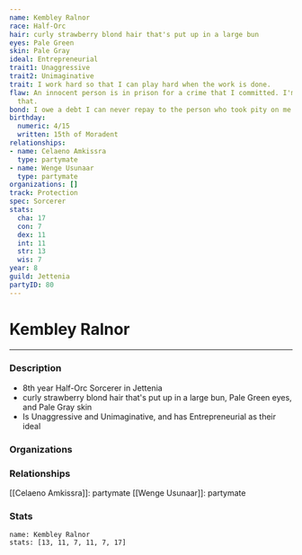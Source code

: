 ```yaml
---
name: Kembley Ralnor
race: Half-Orc
hair: curly strawberry blond hair that's put up in a large bun
eyes: Pale Green
skin: Pale Gray
ideal: Entrepreneurial
trait1: Unaggressive
trait2: Unimaginative
trait: I work hard so that I can play hard when the work is done.
flaw: An innocent person is in prison for a crime that I committed. I'm okay with
  that.
bond: I owe a debt I can never repay to the person who took pity on me.
birthday:
  numeric: 4/15
  written: 15th of Moradent
relationships:
- name: Celaeno Amkissra
  type: partymate
- name: Wenge Usunaar
  type: partymate
organizations: []
track: Protection
spec: Sorcerer
stats:
  cha: 17
  con: 7
  dex: 11
  int: 11
  str: 13
  wis: 7
year: 8
guild: Jettenia
partyID: 80
---
```

# Kembley Ralnor
---
### Description
- 8th year Half-Orc Sorcerer in Jettenia
- curly strawberry blond hair that's put up in a large bun, Pale Green eyes, and Pale Gray skin
- Is Unaggressive and Unimaginative, and has Entrepreneurial as their ideal

### Organizations
### Relationships
[[Celaeno Amkissra]]: partymate
[[Wenge Usunaar]]: partymate
### Stats
```statblock
name: Kembley Ralnor
stats: [13, 11, 7, 11, 7, 17]
```
